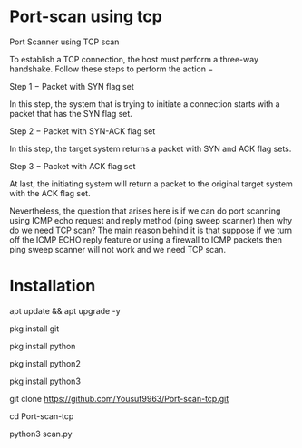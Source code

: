 # Port-scan using tcp

Port Scanner using TCP scan

To establish a TCP connection, the host must perform a three-way handshake. Follow these steps to perform the action −

Step 1 − Packet with SYN flag set

In this step, the system that is trying to initiate a connection starts with a packet that has the SYN flag set.

Step 2 − Packet with SYN-ACK flag set

In this step, the target system returns a packet with SYN and ACK flag sets.

Step 3 − Packet with ACK flag set

At last, the initiating system will return a packet to the original target system with the ACK flag set.

Nevertheless, the question that arises here is if we can do port scanning using ICMP echo request and reply method (ping sweep scanner) then why do we need TCP scan? The main reason behind it is that suppose if we turn off the ICMP ECHO reply feature or using a firewall to ICMP packets then ping sweep scanner will not work and we need TCP scan.

# Installation

apt update && apt upgrade -y

pkg install git

pkg install python

pkg install python2

pkg install python3

git clone https://github.com/Yousuf9963/Port-scan-tcp.git

cd Port-scan-tcp

python3 scan.py
